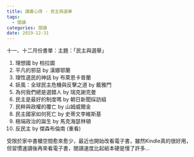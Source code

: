 ```yaml
---
title: 讀書心得 - 民主與選舉
tags:
  - 閱讀  
categories: 閱讀
date: 2019-12-31
---
```

十一、十二月份書單：主題：「民主與選舉」

1. 理想國 by 柏拉圖
2. 平凡的邪惡 by 漢娜鄂蘭
3. 理性選民的神話 by 布萊恩卡普蘭
4. 妖風：全球民主危機與反擊之道 by 戴雅門
5. 為何我們總是選錯人 by 瑞克謝克曼
6. 民主是最好的制度嗎 by 朝日新聞採訪組
7. 民粹與政權的覆亡 by 山姆威爾金
8. 民主國家如何死亡 by 史蒂文李維斯基
9. 極端政治的誕生 by 馬克海瑟林頓
10. 反民主 by 傑森布倫南 (重看)

受限於家中書櫃空間愈來愈少，最近也開始改看電子書，雖然Kindle真的很好用，但習慣速讀後再來看電子書，閱讀速度比起紙本硬是慢了許多...